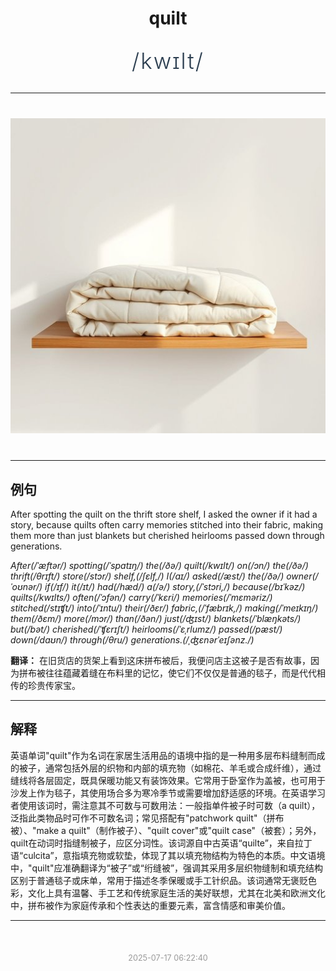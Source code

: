 <div align="center">

# quilt

<div style="margin: 30px 0;">
<h1 style="font-size: 2.5em; font-weight: 300; letter-spacing: 2px; margin: 0; color: #2c3e50;">
/kwɪlt/
</h1>
</div>

</div>

---

<div align="center" style="margin: 40px 0;">

![quilt](images/quilt.png)

</div>

---

## 例句

After spotting the quilt on the thrift store shelf, I asked the owner if it had a story, because quilts often carry memories stitched into their fabric, making them more than just blankets but cherished heirlooms passed down through generations.

*After(/ˈæftər/) spotting(/ˈspɑtɪŋ/) the(/ðə/) quilt(/kwɪlt/) on(/ɔn/) the(/ðə/) thrift(/θrɪft/) store(/stɔr/) shelf,(/ʃɛlf,/) I(/aɪ/) asked(/æst/) the(/ðə/) owner(/ˈoʊnər/) if(/ɪf/) it(/ɪt/) had(/hæd/) a(/ə/) story,(/ˈstɔri,/) because(/bɪˈkəz/) quilts(/kwɪlts/) often(/ˈɔfən/) carry(/ˈkɛri/) memories(/ˈmɛməriz/) stitched(/stɪʧt/) into(/ˈɪntu/) their(/ðɛr/) fabric,(/ˈfæbrɪk,/) making(/ˈmeɪkɪŋ/) them(/ðɛm/) more(/mɔr/) than(/ðən/) just(/ʤɪst/) blankets(/ˈblæŋkəts/) but(/bət/) cherished(/ˈʧɛrɪʃt/) heirlooms(/ˈɛˌrlumz/) passed(/pæst/) down(/daʊn/) through(/θru/) generations.(/ˌʤɛnərˈeɪʃənz./)*

**翻译：** 在旧货店的货架上看到这床拼布被后，我便问店主这被子是否有故事，因为拼布被往往蕴藏着缝在布料里的记忆，使它们不仅仅是普通的毯子，而是代代相传的珍贵传家宝。

---

## 解释

英语单词"quilt"作为名词在家居生活用品的语境中指的是一种用多层布料缝制而成的被子，通常包括外层的织物和内部的填充物（如棉花、羊毛或合成纤维），通过缝线将各层固定，既具保暖功能又有装饰效果。它常用于卧室作为盖被，也可用于沙发上作为毯子，其使用场合多为寒冷季节或需要增加舒适感的环境。在英语学习者使用该词时，需注意其不可数与可数用法：一般指单件被子时可数（a quilt），泛指此类物品时可作不可数名词；常见搭配有"patchwork quilt"（拼布被）、"make a quilt"（制作被子）、"quilt cover"或"quilt case"（被套）；另外，quilt在动词时指缝制被子，应区分词性。该词源自中古英语“quilte”，来自拉丁语“culcita”，意指填充物或软垫，体现了其以填充物结构为特色的本质。中文语境中，"quilt"应准确翻译为“被子”或“绗缝被”，强调其采用多层织物缝制和填充结构区别于普通毯子或床单，常用于描述冬季保暖或手工针织品。该词通常无褒贬色彩，文化上具有温馨、手工艺和传统家庭生活的美好联想，尤其在北美和欧洲文化中，拼布被作为家庭传承和个性表达的重要元素，富含情感和审美价值。


---

<div align="center" style="margin-top: 50px;">
<small style="color: #999; font-size: 0.9em;">2025-07-17 06:22:40</small>
</div>
